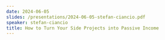 ```yaml
---
date: 2024-06-05
slides: /presentations/2024-06-05-stefan-ciancio.pdf
speaker: stefan-ciancio
title: How to Turn Your Side Projects into Passive Income
---
```

